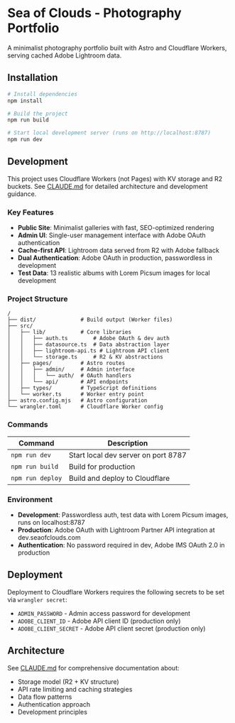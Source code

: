 # Sea of Clouds - Photography Portfolio

A minimalist photography portfolio built with Astro and Cloudflare Workers, serving cached Adobe Lightroom data.

## Installation

```bash
# Install dependencies
npm install

# Build the project
npm run build

# Start local development server (runs on http://localhost:8787)
npm run dev
```

## Development

This project uses Cloudflare Workers (not Pages) with KV storage and R2 buckets. See [CLAUDE.md](./CLAUDE.md) for detailed architecture and development guidance.

### Key Features

- **Public Site**: Minimalist galleries with fast, SEO-optimized rendering
- **Admin UI**: Single-user management interface with Adobe OAuth authentication
- **Cache-first API**: Lightroom data served from R2 with Adobe fallback
- **Dual Authentication**: Adobe OAuth in production, passwordless in development
- **Test Data**: 13 realistic albums with Lorem Picsum images for local development

### Project Structure

```
/
├── dist/              # Build output (Worker files)
├── src/
│   ├── lib/           # Core libraries
│   │   ├── auth.ts        # Adobe OAuth & dev auth
│   │   ├── datasource.ts  # Data abstraction layer
│   │   ├── lightroom-api.ts # Lightroom API client
│   │   └── storage.ts     # R2 & KV abstractions
│   ├── pages/         # Astro routes
│   │   ├── admin/     # Admin interface
│   │   │   └── auth/  # OAuth handlers
│   │   └── api/       # API endpoints
│   ├── types/         # TypeScript definitions
│   └── worker.ts      # Worker entry point
├── astro.config.mjs   # Astro configuration
└── wrangler.toml      # Cloudflare Worker config
```

### Commands

| Command | Description |
|---------|-------------|
| `npm run dev` | Start local dev server on port 8787 |
| `npm run build` | Build for production |
| `npm run deploy` | Build and deploy to Cloudflare |

### Environment

- **Development**: Passwordless auth, test data with Lorem Picsum images, runs on localhost:8787
- **Production**: Adobe OAuth with Lightroom Partner API integration at dev.seaofclouds.com
- **Authentication**: No password required in dev, Adobe IMS OAuth 2.0 in production

## Deployment

Deployment to Cloudflare Workers requires the following secrets to be set via `wrangler secret`:

- `ADMIN_PASSWORD` - Admin access password for development
- `ADOBE_CLIENT_ID` - Adobe API client ID (production only)
- `ADOBE_CLIENT_SECRET` - Adobe API client secret (production only)

## Architecture

See [CLAUDE.md](./CLAUDE.md) for comprehensive documentation about:
- Storage model (R2 + KV structure)
- API rate limiting and caching strategies
- Data flow patterns
- Authentication approach
- Development principles